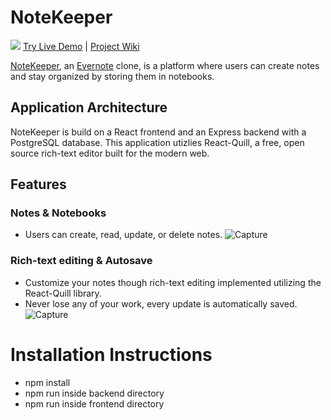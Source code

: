 # NoteKeeper
![](https://imgur.com/d19tRV0.png)
[Try Live Demo](https://note-keeper-2023.onrender.com/) | [Project Wiki](https://github.com/verduscos/NoteKeeper/wiki)

[NoteKeeper](https://note-keeper-2023.onrender.com/), an [Evernote](https://evernote.com/) clone, is a platform where users can create notes and stay organized by storing them in notebooks.

## Application Architecture
NoteKeeper is build on a React frontend and an Express backend with a PostgreSQL database. This application utizlies React-Quill, a free, open source rich-text editor built for the modern web.

## Features 
### Notes & Notebooks
  * Users can create, read, update, or delete notes.
  ![Capture](https://user-images.githubusercontent.com/89158442/217089171-585d1a2a-f7f5-4c7d-9c89-9491b06f2f5c.PNG)

### Rich-text editing & Autosave
  * Customize your notes though rich-text editing implemented utilizing the React-Quill library.
  * Never lose any of your work, every update is automatically saved.
  ![Capture](https://user-images.githubusercontent.com/89158442/217090322-d59f0518-eb75-402a-9542-57446c7117de.PNG)


# Installation Instructions
  * npm install
  * npm run inside backend directory
  * npm run inside frontend directory
